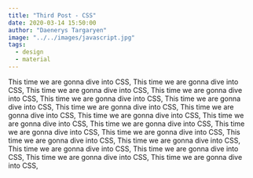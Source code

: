 ```yaml
---
title: "Third Post - CSS"
date: 2020-03-14 15:50:00
author: "Daenerys Targaryen"
image: "../../images/javascript.jpg"
tags:
  - design
  - material
---
```


This time we are gonna dive into CSS,
This time we are gonna dive into CSS,
This time we are gonna dive into CSS,
This time we are gonna dive into CSS,
This time we are gonna dive into CSS,
This time we are gonna dive into CSS,
This time we are gonna dive into CSS,
This time we are gonna dive into CSS,
This time we are gonna dive into CSS,
This time we are gonna dive into CSS,
This time we are gonna dive into CSS,
This time we are gonna dive into CSS,
This time we are gonna dive into CSS,
This time we are gonna dive into CSS,
This time we are gonna dive into CSS,
This time we are gonna dive into CSS,
This time we are gonna dive into CSS,
This time we are gonna dive into CSS,
This time we are gonna dive into CSS,
